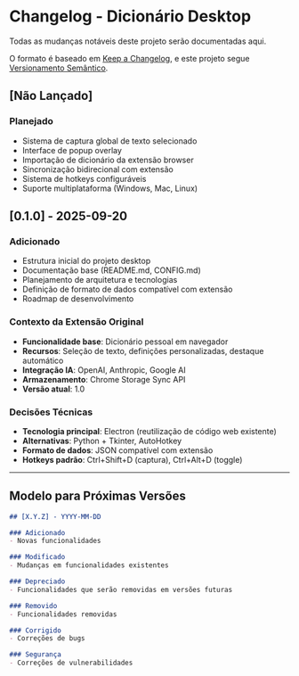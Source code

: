 # Changelog - Dicionário Desktop

Todas as mudanças notáveis deste projeto serão documentadas aqui.

O formato é baseado em [Keep a Changelog](https://keepachangelog.com/pt-BR/1.0.0/),
e este projeto segue [Versionamento Semântico](https://semver.org/lang/pt-BR/).

## [Não Lançado]

### Planejado
- Sistema de captura global de texto selecionado
- Interface de popup overlay
- Importação de dicionário da extensão browser
- Sincronização bidirecional com extensão
- Sistema de hotkeys configuráveis
- Suporte multiplataforma (Windows, Mac, Linux)

## [0.1.0] - 2025-09-20

### Adicionado
- Estrutura inicial do projeto desktop
- Documentação base (README.md, CONFIG.md)
- Planejamento de arquitetura e tecnologias
- Definição de formato de dados compatível com extensão
- Roadmap de desenvolvimento

### Contexto da Extensão Original
- **Funcionalidade base**: Dicionário pessoal em navegador
- **Recursos**: Seleção de texto, definições personalizadas, destaque automático
- **Integração IA**: OpenAI, Anthropic, Google AI
- **Armazenamento**: Chrome Storage Sync API
- **Versão atual**: 1.0

### Decisões Técnicas
- **Tecnologia principal**: Electron (reutilização de código web existente)
- **Alternativas**: Python + Tkinter, AutoHotkey
- **Formato de dados**: JSON compatível com extensão
- **Hotkeys padrão**: Ctrl+Shift+D (captura), Ctrl+Alt+D (toggle)

---

## Modelo para Próximas Versões

```markdown
## [X.Y.Z] - YYYY-MM-DD

### Adicionado
- Novas funcionalidades

### Modificado
- Mudanças em funcionalidades existentes

### Depreciado
- Funcionalidades que serão removidas em versões futuras

### Removido
- Funcionalidades removidas

### Corrigido
- Correções de bugs

### Segurança
- Correções de vulnerabilidades
```